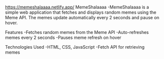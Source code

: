 https://memeshalaaaa.netlify.app/
MemeShalaaaa
-MemeShalaaaa is a simple web application that fetches and displays random memes using the Meme API. The memes update automatically every 2 seconds and pause on hover.

Features
-Fetches random memes from the Meme API
-Auto-refreshes memes every 2 seconds
-Pauses meme refresh on hover

Technologies Used
-HTML, CSS, JavaScript
-Fetch API for retrieving memes
